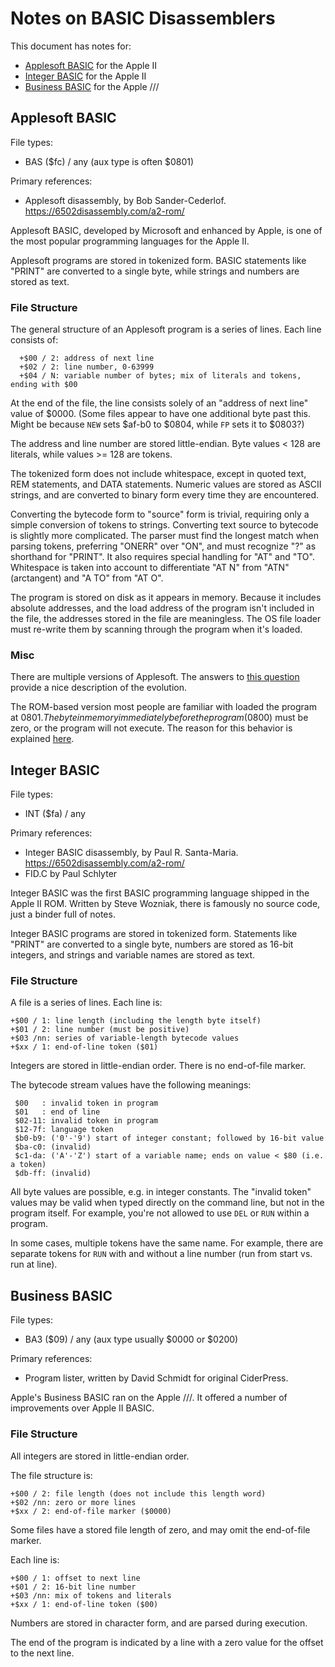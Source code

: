 ﻿# Notes on BASIC Disassemblers #

This document has notes for:
 - [Applesoft BASIC](#applesoft-basic) for the Apple II
 - [Integer BASIC](#integer-basic) for the Apple II
 - [Business BASIC](#business-basic) for the Apple ///


## Applesoft BASIC ##

File types:
 - BAS ($fc) / any (aux type is often $0801)

Primary references:
 - Applesoft disassembly, by Bob Sander-Cederlof.  https://6502disassembly.com/a2-rom/

Applesoft BASIC, developed by Microsoft and enhanced by Apple, is one of the most popular
programming languages for the Apple II.

Applesoft programs are stored in tokenized form.  BASIC statements like "PRINT" are converted
to a single byte, while strings and numbers are stored as text.

### File Structure ###

The general structure of an Applesoft program is a series of lines.  Each line consists of:
```
  +$00 / 2: address of next line
  +$02 / 2: line number, 0-63999
  +$04 / N: variable number of bytes; mix of literals and tokens, ending with $00
```
At the end of the file, the line consists solely of an "address of next line" value of $0000.
(Some files appear to have one additional byte past this.  Might be because `NEW` sets $af-b0 to
$0804, while `FP` sets it to $0803?)

The address and line number are stored little-endian.  Byte values < 128 are literals, while
values >= 128 are tokens.

The tokenized form does not include whitespace, except in quoted text, REM statements, and DATA
statements.  Numeric values are stored as ASCII strings, and are converted to binary form every
time they are encountered.

Converting the bytecode form to "source" form is trivial, requiring only a simple conversion
of tokens to strings.  Converting text source to bytecode is slightly more complicated.  The
parser must find the longest match when parsing tokens, preferring "ONERR" over "ON", and must
recognize "?" as shorthand for "PRINT".  It also requires special handling for "AT" and "TO".
Whitespace is taken into account to differentiate "AT N" from "ATN" (arctangent) and
"A TO" from "AT O".

The program is stored on disk as it appears in memory.  Because it includes absolute addresses,
and the load address of the program isn't included in the file, the addresses stored in the file
are meaningless.  The OS file loader must re-write them by scanning through the program when
it's loaded.

### Misc ###

There are multiple versions of Applesoft.  The answers to
[this question](https://retrocomputing.stackexchange.com/q/384/56) provide a nice description
of the evolution.

The ROM-based version most people are familiar with loaded the program at $0801.  The byte in
memory immediately before the program ($0800) must be zero, or the program will not execute.  The
reason for this behavior is explained [here](https://retrocomputing.stackexchange.com/a/20180/56).


## Integer BASIC ##

File types:
 - INT ($fa) / any

Primary references:
 - Integer BASIC disassembly, by Paul R. Santa-Maria.  https://6502disassembly.com/a2-rom/
 - FID.C by Paul Schlyter

Integer BASIC was the first BASIC programming language shipped in the Apple II ROM.  Written by
Steve Wozniak, there is famously no source code, just a binder full of notes.

Integer BASIC programs are stored in tokenized form.  Statements like "PRINT" are converted
to a single byte, numbers are stored as 16-bit integers, and strings and variable names are
stored as text.

### File Structure ###

A file is a series of lines.  Each line is:
```
+$00 / 1: line length (including the length byte itself)
+$01 / 2: line number (must be positive)
+$03 /nn: series of variable-length bytecode values
+$xx / 1: end-of-line token ($01)
```
Integers are stored in little-endian order.  There is no end-of-file marker.

The bytecode stream values have the following meanings:
```
 $00   : invalid token in program
 $01   : end of line
 $02-11: invalid token in program
 $12-7f: language token
 $b0-b9: ('0'-'9') start of integer constant; followed by 16-bit value
 $ba-c0: (invalid)
 $c1-da: ('A'-'Z') start of a variable name; ends on value < $80 (i.e. a token)
 $db-ff: (invalid)
```
All byte values are possible, e.g. in integer constants.  The "invalid token" values may be
valid when typed directly on the command line, but not in the program itself.  For example,
you're not allowed to use `DEL` or `RUN` within a program.

In some cases, multiple tokens have the same name.  For example, there are separate tokens for
`RUN` with and without a line number (run from start vs. run at line).


## Business BASIC ##

File types:
 - BA3 ($09) / any (aux type usually $0000 or $0200)

Primary references:
 - Program lister, written by David Schmidt for original CiderPress.

Apple's Business BASIC ran on the Apple ///.  It offered a number of improvements over Apple II
BASIC.

### File Structure ###

All integers are stored in little-endian order.

The file structure is:
```
+$00 / 2: file length (does not include this length word)
+$02 /nn: zero or more lines
+$xx / 2: end-of-file marker ($0000)
```

Some files have a stored file length of zero, and may omit the end-of-file marker.

Each line is:
```
+$00 / 1: offset to next line
+$01 / 2: 16-bit line number
+$03 /nn: mix of tokens and literals
+$xx / 1: end-of-line token ($00)
```

Numbers are stored in character form, and are parsed during execution.

The end of the program is indicated by a line with a zero value for the offset to the next line.
